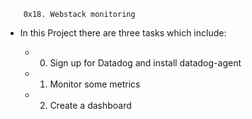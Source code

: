		0x18. Webstack monitoring

* In this Project there are three tasks which include:

	* 0. Sign up for Datadog and install datadog-agent
	* 1. Monitor some metrics
	* 2. Create a dashboard
